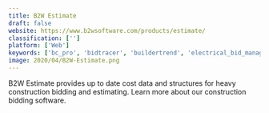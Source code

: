```yaml
---
title: B2W Estimate
draft: false 
website: https://www.b2wsoftware.com/products/estimate/
classification: ['']
platform: ['Web']
keywords: ['bc_pro', 'bidtracer', 'buildertrend', 'electrical_bid_manager', 'estimating_link', 'expesite', 'heavybid', 'intellibid', 'jobnimbus', 'oracle_aconex', 'oracle_primavera', 'pipelinerfq', 'planswift', 'procore', 'quick_bid', 'quotesoft', 'rooferpro', 'smartbid', 'turbobid', 'isqft']
image: 2020/04/B2W-Estimate.png
---
```

B2W Estimate provides up to date cost data and structures for heavy construction bidding and estimating. Learn more about our construction bidding software.